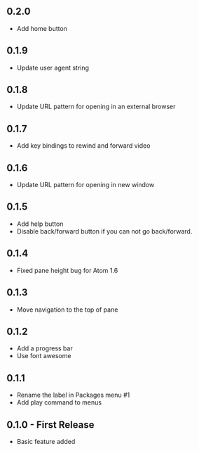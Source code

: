 ## 0.2.0
* Add home button

## 0.1.9
* Update user agent string

## 0.1.8
* Update URL pattern for opening in an external browser

## 0.1.7
* Add key bindings to rewind and forward video

## 0.1.6
* Update URL pattern for opening in new window

## 0.1.5
* Add help button
* Disable back/forward button if you can not go back/forward.

## 0.1.4
* Fixed pane height bug for Atom 1.6

## 0.1.3
* Move navigation to the top of pane

## 0.1.2
* Add a progress bar
* Use font awesome

## 0.1.1
* Rename the label in Packages menu #1
* Add play command to menus

## 0.1.0 - First Release
* Basic feature added
